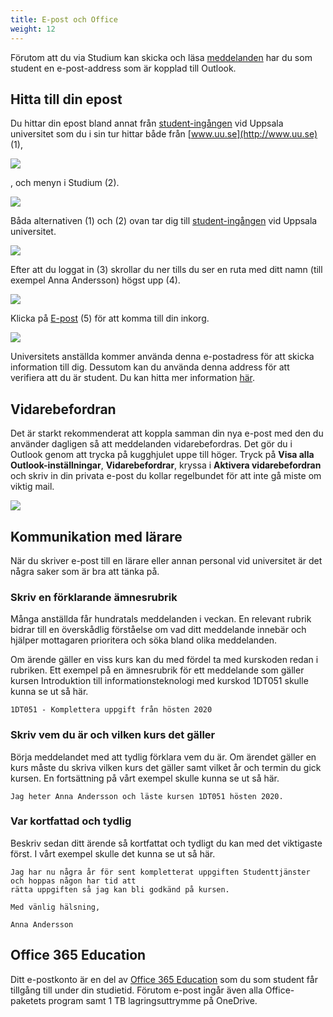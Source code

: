 ```yaml
---
title: E-post och Office
weight: 12
---
```


Förutom att du via Studium kan skicka och läsa
[meddelanden](../studium#meddelanden) har du som student en e-post-address som
är kopplad till Outlook.

## Hitta till din epost

Du hittar din epost bland annat från [student-ingången][uu-student]
vid Uppsala universitet som du i sin tur hittar både från [www.uu.se](http://www.uu.se) (1), 

![](/images/studenttjanster/schedule/uu-se-student.png?width=777px)

, och menyn i Studium (2).

![](/images/studenttjanster/schedule/studium-menu-uu-student.png?width=222px)

[uu-student]: https://www2.uu.se/student/

Båda alternativen (1) och (2) ovan tar dig till [student-ingången][uu-student]
vid Uppsala universitet. 

[uu-student]: https://www2.uu.se/student/

![](/images/studenttjanster/schedule/uu-student-login.png?width=666px)

Efter att du loggat in (3) skrollar du ner tills du ser en ruta med ditt namn
(till exempel Anna Andersson) högst upp (4). 

![](/images/studenttjanster/email/your-name-box.png?width=444px)


Klicka på [E-post][email] (5) för att komma till din inkorg.


[email]: https://outlook.com/student.uu.se

![](/images/studenttjanster/email/inbox.gif)

[uu-student]: https://www2.uu.se/student/

Universitets anställda kommer använda denna e-postadress för att skicka information till
dig. Dessutom kan du använda denna address för att verifiera att du är student.
Du kan hitta mer information [här](http://www.uu.se/student/it-for-studenter/e-post/").

## Vidarebefordran

Det är starkt rekommenderat att koppla samman din nya e-post med den du använder
dagligen så att meddelanden vidarebefordras. Det gör du i Outlook genom att trycka på kugghjulet uppe till höger.
Tryck på **Visa alla Outlook-inställningar**, **Vidarebefordrar**, kryssa i **Aktivera vidarebefordran** och
skriv in din privata e-post du kollar regelbundet för att inte gå miste om viktig mail.

![](/images/studenttjanster/studium/cc_mail.gif)

## Kommunikation med lärare

När du skriver e-post till en lärare eller annan personal vid universitet är det några
saker som är bra att tänka på.

### Skriv en förklarande ämnesrubrik

Många anställda får hundratals meddelanden i veckan. En relevant rubrik bidrar
till en överskådlig förståelse om vad ditt meddelande innebär och hjälper
mottagaren prioritera och söka bland olika meddelanden. 

Om ärende gäller en viss kurs kan du med fördel ta med kurskoden redan i rubriken.
Ett exempel på en ämnesrubrik för ett meddelande som gäller kursen Introduktion
till informationsteknologi med kurskod 1DT051 skulle kunna se ut så här. 

``` text
1DT051 - Komplettera uppgift från hösten 2020
```

### Skriv vem du är och vilken kurs det gäller

Börja meddelandet med att tydlig förklara vem du är. Om ärendet gäller en kurs
måste du skriva vilken kurs det gäller samt vilket år och termin du gick kursen.
En fortsättning på vårt exempel skulle kunna se ut så här. 

``` text
Jag heter Anna Andersson och läste kursen 1DT051 hösten 2020. 
```

### Var kortfattad och tydlig

Beskriv sedan ditt ärende så kortfattat och tydligt du kan med det viktigaste
först. I vårt exempel skulle det kunna se ut så här.

``` text
Jag har nu några år för sent kompletterat uppgiften Studenttjänster och hoppas någon har tid att
rätta uppgiften så jag kan bli godkänd på kursen. 

Med vänlig hälsning, 

Anna Andersson
```

## Office 365 Education

Ditt e-postkonto är en del av [Office 365 Education][office-365] som du som
student får tillgång till under din studietid. Förutom e-post ingår även alla
Office-paketets program samt 1 TB lagringsuttrymme på OneDrive.

[office-365]: https://www2.uu.se/student/it-for-studenter/office-365-education
